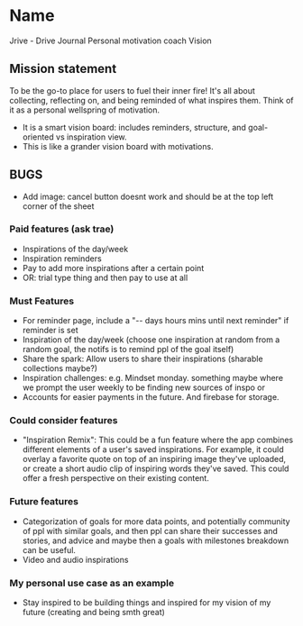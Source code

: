 # Name
Jrive - Drive Journal
Personal motivation coach
Vision

## Mission statement
To be the go-to place for users to fuel their inner fire! It's all about collecting, reflecting on, and being reminded of what inspires them. Think of it as a personal wellspring of motivation.
* It is a smart vision board: includes reminders, structure, and goal-oriented vs inspiration view.
* This is like a grander vision board with motivations.


## BUGS
* Add image: cancel button doesnt work and should be at the top left corner of the sheet


### Paid features (ask trae)
* Inspirations of the day/week
* Inspiration reminders
* Pay to add more inspirations after a certain point
* OR: trial type thing and then pay to use at all 

### Must Features
* For reminder page, include a "-- days hours mins until next reminder" if reminder is set
* Inspiration of the day/week (choose one inspiration at random from a random goal, the notifs is to remind ppl of the goal itself)
* Share the spark: Allow users to share their inspirations (sharable collections maybe?)
* Inspiration challenges: e.g. Mindset monday. something maybe where we prompt the user weekly to be finding new sources of inspo or 
* Accounts for easier payments in the future. And firebase for storage.

### Could consider features
* "Inspiration Remix": This could be a fun feature where the app combines different elements of a user's saved inspirations. For example, it could overlay a favorite quote on top of an inspiring image they've uploaded, or create a short audio clip of inspiring words they've saved. This could offer a fresh perspective on their existing content.

### Future features
* Categorization of goals for more data points, and potentially community of ppl with similar goals, and then ppl can share their successes and stories, and advice and maybe then a goals with milestones breakdown can be useful.
* Video and audio inspirations



### My personal use case as an example
* Stay inspired to be building things and inspired for my vision of my future (creating and being smth great)
